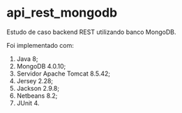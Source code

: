 # api_rest_mongodb

Estudo de caso backend REST utilizando banco MongoDB.

Foi implementado com:

1. Java 8;
2. MongoDB 4.0.10;
3. Servidor Apache Tomcat 8.5.42;
4. Jersey 2.28;
5. Jackson 2.9.8;
6. Netbeans 8.2;
7. JUnit 4.
